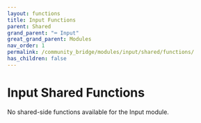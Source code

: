 ```yaml
---
layout: functions
title: Input Functions
parent: Shared
grand_parent: "⌨️ Input"
great_grand_parent: Modules
nav_order: 1
permalink: /community_bridge/modules/input/shared/functions/
has_children: false
---
```


# Input Shared Functions
No shared-side functions available for the Input module.
